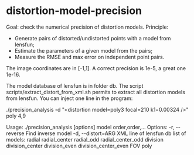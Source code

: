 # distortion-model-precision

Goal: check the numerical precision of distortion models.
Principle:
- Generate pairs of distorted/undistorted points with a model from lensfun;
- Estimate the parameters of a given model from the pairs;
- Measure the RMSE and max error on independent point pairs.

The image coordinates are in [-1,1]. A correct precision is 1e-5, a great one 1e-16.

The model database of lensfun is in folder db. The script scripts/extract_distort_from_xml.sh permits to extract all distortion models from lensfun. You can inject one line in the program:

./precision_analysis -d "\<distortion model=poly3 focal=210 k1=0.00324 /\>" poly 4,9

Usage: ./precision_analysis [options] model order,order,...
Options:
        -r, --reverse Find inverse model
        -d, --distort=ARG XML line of lensfun db
 list of models:  radial  radial_center  radial_odd  radial_center_odd  division  division_center  division_even  division_center_even  FOV  poly
